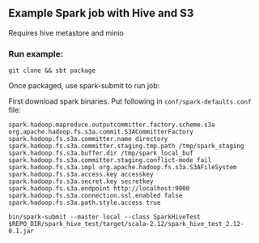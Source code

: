 ## Example Spark job with Hive and S3

Requires hive metastore and minio

### Run example:

```
git clone && sbt package 
```

Once packaged, use spark-submit to run job:

First download spark binaries. Put following in `conf/spark-defaults.conf` file:

```
spark.hadoop.mapreduce.outputcommitter.factory.scheme.s3a org.apache.hadoop.fs.s3a.commit.S3ACommitterFactory
spark.hadoop.fs.s3a.committer.name directory
spark.hadoop.fs.s3a.committer.staging.tmp.path /tmp/spark_staging
spark.hadoop.fs.s3a.buffer.dir /tmp/spark_local_buf
spark.hadoop.fs.s3a.committer.staging.conflict-mode fail
spark.hadoop.fs.s3a.impl org.apache.hadoop.fs.s3a.S3AFileSystem
spark.hadoop.fs.s3a.access.key accesskey
spark.hadoop.fs.s3a.secret.key secretkey
spark.hadoop.fs.s3a.endpoint http://localhost:9000
spark.hadoop.fs.s3a.connection.ssl.enabled false 
spark.hadoop.fs.s3a.path.style.access true
```

```
bin/spark-submit --master local --class SparkHiveTest $REPO_DIR/spark_hive_test/target/scala-2.12/spark_hive_test_2.12-0.1.jar
```



 